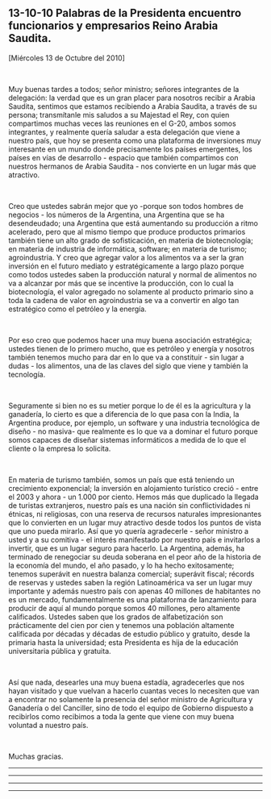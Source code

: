 13-10-10 Palabras de la Presidenta encuentro funcionarios y empresarios Reino Arabia Saudita.
---------------------------------------------------------------------------------------------

[Miércoles 13 de Octubre del 2010]

 

Muy buenas tardes a todos; señor ministro; señores integrantes de la
delegación: la verdad que es un gran placer para nosotros recibir a
Arabia Saudita, sentimos que estamos recibiendo a Arabia Saudita, a
través de su persona; transmítanle mis saludos a su Majestad el Rey, con
quien compartimos muchas veces las reuniones en el G-20, ambos somos
integrantes, y realmente quería saludar a esta delegación que viene a
nuestro país, que hoy se presenta como una plataforma de inversiones muy
interesante en un mundo donde precisamente los países emergentes, los
países en vías de desarrollo - espacio que también compartimos con
nuestros hermanos de Arabia Saudita - nos convierte en un lugar más que
atractivo.

 

Creo que ustedes sabrán mejor que yo -porque son todos hombres de
negocios - los números de la Argentina, una Argentina que se ha
desendeudado; una Argentina que está aumentando su producción a ritmo
acelerado, pero que al mismo tiempo que produce productos primarios
también tiene un alto grado de sofisticación, en materia de
biotecnología; en materia de industria de informática, software; en
materia de turismo; agroindustria. Y creo que agregar valor a los
alimentos va a ser la gran inversión en el futuro mediato y
estratégicamente a largo plazo porque como todos ustedes saben la
producción natural y normal de alimentos no va a alcanzar por más que se
incentive la producción, con lo cual la biotecnología, el valor agregado
no solamente al producto primario sino a toda la cadena de valor en
agroindustria se va a convertir en algo tan estratégico como el petróleo
y la energía.

 

Por eso creo que podemos hacer una muy buena asociación estratégica;
ustedes tienen de lo primero mucho, que es petróleo y energía y nosotros
también tenemos mucho para dar en lo que va a constituir - sin lugar a
dudas - los alimentos, una de las claves del siglo que viene y también
la tecnología.

 

Seguramente si bien no es su metier porque lo de él es la agricultura y
la ganadería, lo cierto es que a diferencia de lo que pasa con la India,
la Argentina produce, por ejemplo, un software y una industria
tecnológica de diseño - no masiva- que realmente es lo que va a dominar
el futuro porque somos capaces de diseñar sistemas informáticos a medida
de lo que el cliente o la empresa lo solicita.

 

En materia de turismo también, somos un país que está teniendo un
crecimiento exponencial; la inversión en alojamiento turístico creció -
entre el 2003 y ahora - un 1.000 por ciento. Hemos más que duplicado la
llegada de turistas extranjeros, nuestro país es una nación sin
conflictividades ni étnicas, ni religiosas, con una reserva de recursos
naturales impresionantes que lo convierten en un lugar muy atractivo
desde todos los puntos de vista que uno pueda mirarlo. Así que yo quería
agradecerle - señor ministro a usted y a su comitiva - el interés
manifestado por nuestro país e invitarlos a invertir, que es un lugar
seguro para hacerlo. La Argentina, además, ha terminado de renegociar su
deuda soberana en el peor año de la historia de la economía del mundo,
el año pasado, y lo ha hecho exitosamente; tenemos superávit en nuestra
balanza comercial; superávit fiscal; récords de reservas y ustedes saben
la región Latinoamérica va ser un lugar muy importante y además nuestro
país con apenas 40 millones de habitantes no es un mercado,
fundamentalmente es una plataforma de lanzamiento para producir de aquí
al mundo porque somos 40 millones, pero altamente calificados. Ustedes
saben que los grados de alfabetización son prácticamente del cien por
cien y tenemos una población altamente calificada por décadas y décadas
de estudio público y gratuito, desde la primaria hasta la universidad;
esta Presidenta es hija de la educación universitaria pública y
gratuita.

 

Así que nada, desearles una muy buena estadía, agradecerles que nos
hayan visitado y que vuelvan a hacerlo cuantas veces lo necesiten que
van a encontrar no solamente la presencia del señor ministro de
Agricultura y Ganadería o del Canciller, sino de todo el equipo de
Gobierno dispuesto a recibirlos como recibimos a toda la gente que viene
con muy buena voluntad a nuestro país.

 

Muchas gracias.                 

****

****

****

****

 

 
